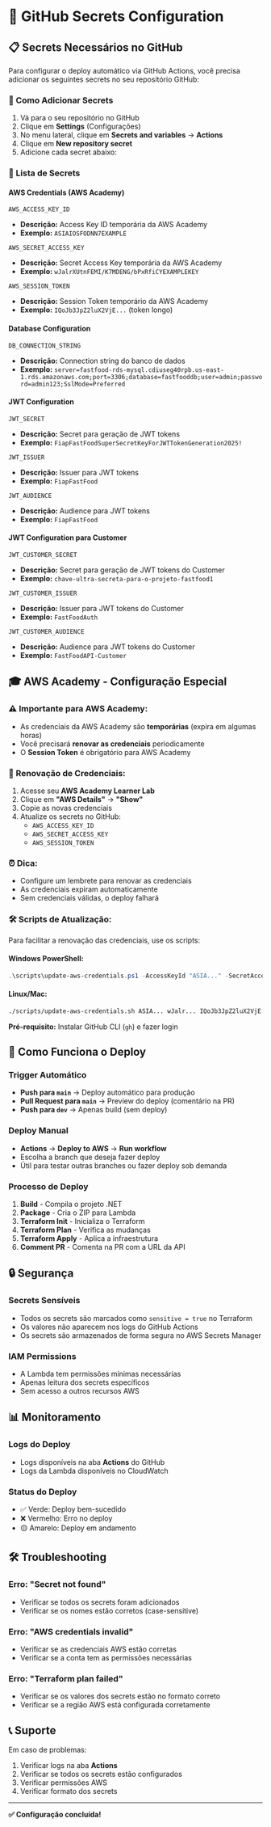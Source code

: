 # 🔐 GitHub Secrets Configuration

## 📋 Secrets Necessários no GitHub

Para configurar o deploy automático via GitHub Actions, você precisa adicionar os seguintes secrets no seu repositório GitHub:

### 🔧 Como Adicionar Secrets

1. Vá para o seu repositório no GitHub
2. Clique em **Settings** (Configurações)
3. No menu lateral, clique em **Secrets and variables** → **Actions**
4. Clique em **New repository secret**
5. Adicione cada secret abaixo:

### 📝 Lista de Secrets

#### **AWS Credentials (AWS Academy)**
```
AWS_ACCESS_KEY_ID
```
- **Descrição:** Access Key ID temporária da AWS Academy
- **Exemplo:** `ASIAIOSFODNN7EXAMPLE`

```
AWS_SECRET_ACCESS_KEY
```
- **Descrição:** Secret Access Key temporária da AWS Academy
- **Exemplo:** `wJalrXUtnFEMI/K7MDENG/bPxRfiCYEXAMPLEKEY`

```
AWS_SESSION_TOKEN
```
- **Descrição:** Session Token temporário da AWS Academy
- **Exemplo:** `IQoJb3JpZ2luX2VjE...` (token longo)

#### **Database Configuration**
```
DB_CONNECTION_STRING
```
- **Descrição:** Connection string do banco de dados
- **Exemplo:** `server=fastfood-rds-mysql.cdiuseg40rpb.us-east-1.rds.amazonaws.com;port=3306;database=fastfooddb;user=admin;password=admin123;SslMode=Preferred`

#### **JWT Configuration**
```
JWT_SECRET
```
- **Descrição:** Secret para geração de JWT tokens
- **Exemplo:** `FiapFastFoodSuperSecretKeyForJWTTokenGeneration2025!`

```
JWT_ISSUER
```
- **Descrição:** Issuer para JWT tokens
- **Exemplo:** `FiapFastFood`

```
JWT_AUDIENCE
```
- **Descrição:** Audience para JWT tokens
- **Exemplo:** `FiapFastFood`

#### **JWT Configuration para Customer**
```
JWT_CUSTOMER_SECRET
```
- **Descrição:** Secret para geração de JWT tokens do Customer
- **Exemplo:** `chave-ultra-secreta-para-o-projeto-fastfood1`

```
JWT_CUSTOMER_ISSUER
```
- **Descrição:** Issuer para JWT tokens do Customer
- **Exemplo:** `FastFoodAuth`

```
JWT_CUSTOMER_AUDIENCE
```
- **Descrição:** Audience para JWT tokens do Customer
- **Exemplo:** `FastFoodAPI-Customer`

## 🎓 AWS Academy - Configuração Especial

### **⚠️ Importante para AWS Academy:**
- As credenciais da AWS Academy são **temporárias** (expira em algumas horas)
- Você precisará **renovar as credenciais** periodicamente
- O **Session Token** é obrigatório para AWS Academy

### **🔄 Renovação de Credenciais:**
1. Acesse seu **AWS Academy Learner Lab**
2. Clique em **"AWS Details"** → **"Show"**
3. Copie as novas credenciais
4. Atualize os secrets no GitHub:
   - `AWS_ACCESS_KEY_ID`
   - `AWS_SECRET_ACCESS_KEY`
   - `AWS_SESSION_TOKEN`

### **⏰ Dica:**
- Configure um lembrete para renovar as credenciais
- As credenciais expiram automaticamente
- Sem credenciais válidas, o deploy falhará

### **🛠️ Scripts de Atualização:**
Para facilitar a renovação das credenciais, use os scripts:

#### **Windows PowerShell:**
```powershell
.\scripts\update-aws-credentials.ps1 -AccessKeyId "ASIA..." -SecretAccessKey "wJalr..." -SessionToken "IQoJb3JpZ2luX2VjE..."
```

#### **Linux/Mac:**
```bash
./scripts/update-aws-credentials.sh ASIA... wJalr... IQoJb3JpZ2luX2VjE...
```

**Pré-requisito:** Instalar GitHub CLI (`gh`) e fazer login

## 🚀 Como Funciona o Deploy

### **Trigger Automático**
- **Push para `main`** → Deploy automático para produção
- **Pull Request para `main`** → Preview do deploy (comentário na PR)
- **Push para `dev`** → Apenas build (sem deploy)

### **Deploy Manual**
- **Actions** → **Deploy to AWS** → **Run workflow**
- Escolha a branch que deseja fazer deploy
- Útil para testar outras branches ou fazer deploy sob demanda

### **Processo de Deploy**
1. **Build** - Compila o projeto .NET
2. **Package** - Cria o ZIP para Lambda
3. **Terraform Init** - Inicializa o Terraform
4. **Terraform Plan** - Verifica as mudanças
5. **Terraform Apply** - Aplica a infraestrutura
6. **Comment PR** - Comenta na PR com a URL da API

## 🔒 Segurança

### **Secrets Sensíveis**
- Todos os secrets são marcados como `sensitive = true` no Terraform
- Os valores não aparecem nos logs do GitHub Actions
- Os secrets são armazenados de forma segura no AWS Secrets Manager

### **IAM Permissions**
- A Lambda tem permissões mínimas necessárias
- Apenas leitura dos secrets específicos
- Sem acesso a outros recursos AWS

## 📊 Monitoramento

### **Logs do Deploy**
- Logs disponíveis na aba **Actions** do GitHub
- Logs da Lambda disponíveis no CloudWatch

### **Status do Deploy**
- ✅ Verde: Deploy bem-sucedido
- ❌ Vermelho: Erro no deploy
- 🟡 Amarelo: Deploy em andamento

## 🛠️ Troubleshooting

### **Erro: "Secret not found"**
- Verificar se todos os secrets foram adicionados
- Verificar se os nomes estão corretos (case-sensitive)

### **Erro: "AWS credentials invalid"**
- Verificar se as credenciais AWS estão corretas
- Verificar se a conta tem as permissões necessárias

### **Erro: "Terraform plan failed"**
- Verificar se os valores dos secrets estão no formato correto
- Verificar se a região AWS está configurada corretamente

## 📞 Suporte

Em caso de problemas:
1. Verificar logs na aba **Actions**
2. Verificar se todos os secrets estão configurados
3. Verificar permissões AWS
4. Verificar formato dos secrets

---

**✅ Configuração concluída!**
